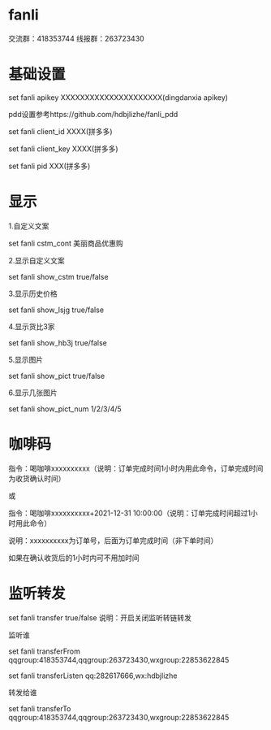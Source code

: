 # fanli

交流群：418353744 线报群：263723430

# 基础设置

set fanli apikey XXXXXXXXXXXXXXXXXXXXX(dingdanxia apikey)

pdd设置参考https://github.com/hdbjlizhe/fanli_pdd

set fanli client_id XXXX(拼多多)

set fanli client_key XXXX(拼多多)

set fanli pid XXX(拼多多)

# 显示

1.自定义文案

set fanli cstm_cont    美丽商品优惠购

2.显示自定义文案

set fanli show_cstm  true/false

3.显示历史价格

set fanli show_lsjg    true/false 

4.显示货比3家

set fanli show_hb3j    true/false

5.显示图片

set fanli show_pict    true/false

6.显示几张图片

set fanli show_pict_num 1/2/3/4/5 

# 咖啡码

指令：喝咖啡xxxxxxxxxx（说明：订单完成时间1小时内用此命令，订单完成时间为收货确认时间）

或

指令：喝咖啡xxxxxxxxxx+2021-12-31 10:00:00（说明：订单完成时间超过1小时用此命令）

说明：xxxxxxxxxx为订单号，后面为订单完成时间（非下单时间）

如果在确认收货后的1小时内可不用加时间

# 监听转发

set fanli transfer true/false 说明：开启关闭监听转链转发

监听谁

set fanli transferFrom qqgroup:418353744,qqgroup:263723430,wxgroup:22853622845

set fanli transferListen qq:282617666,wx:hdbjlizhe

转发给谁

set fanli transferTo qqgroup:418353744,qqgroup:263723430,wxgroup:22853622845
